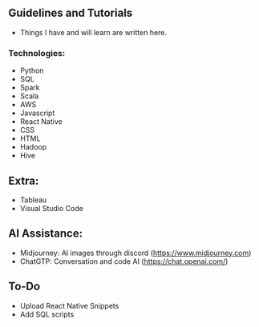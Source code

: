 ## Guidelines and Tutorials
- Things I have and will learn are written here.

### Technologies:
- Python
- SQL
- Spark
- Scala
- AWS 
- Javascript
- React Native
- CSS
- HTML
- Hadoop
- Hive

## Extra:
- Tableau
- Visual Studio Code

## AI Assistance:
- Midjourney: AI images through discord (https://www.midjourney.com)
- ChatGTP: Conversation and code AI (https://chat.openai.com/)

## To-Do
- Upload React Native Snippets
- Add SQL scripts
